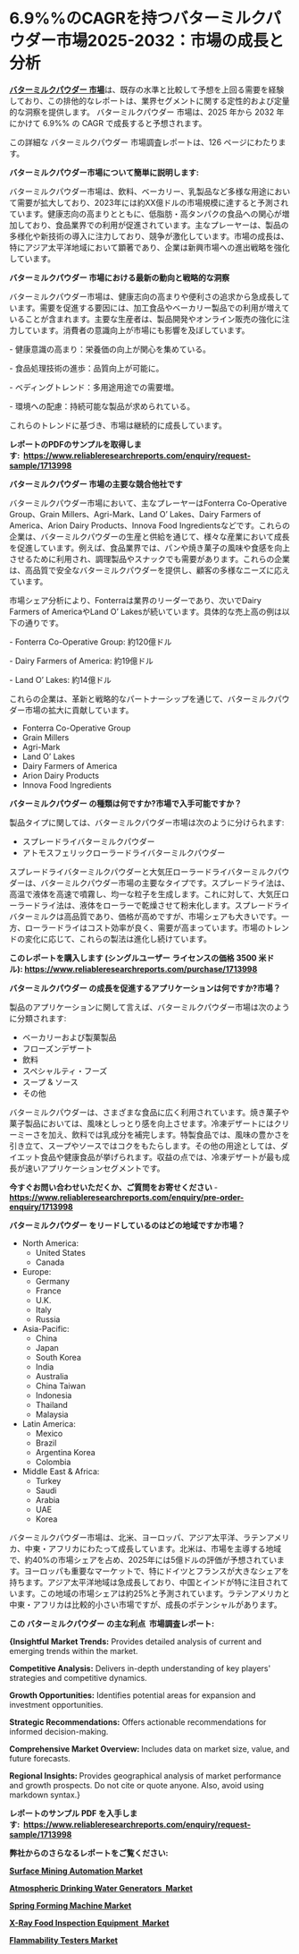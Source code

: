 <p><h1>6.9%%のCAGRを持つバターミルクパウダー市場2025-2032：市場の成長と分析</h1></p><p data-sourcepos="1:1-1:157"><strong><a href="https://www.reliableresearchreports.com/buttermilk-powder-r1713998?utm_campaign=107&utm_medium=36&utm_source=Github&utm_content=ia&utm_term=30032025&utm_id=buttermilk-powder">バターミルクパウダー 市場</a></strong>は、既存の水準と比較して予想を上回る需要を経験しており、この排他的なレポートは、業界セグメントに関する定性的および定量的な洞察を提供します。 バターミルクパウダー 市場は、2025 年から 2032 年にかけて 6.9%% の CAGR で成長すると予想されます。</p>
<p data-sourcepos="3:1-3:50">この詳細な バターミルクパウダー 市場調査レポートは、126 ページにわたります。</p>
<p><strong>バターミルクパウダー市場について簡単に説明します:</strong></p>
<p><p>バターミルクパウダー市場は、飲料、ベーカリー、乳製品など多様な用途において需要が拡大しており、2023年には約XX億ドルの市場規模に達すると予測されています。健康志向の高まりとともに、低脂肪・高タンパクの食品への関心が増加しており、食品業界での利用が促進されています。主なプレーヤーは、製品の多様化や新技術の導入に注力しており、競争が激化しています。市場の成長は、特にアジア太平洋地域において顕著であり、企業は新興市場への進出戦略を強化しています。</p></p>
<p><strong>バターミルクパウダー 市場における最新の動向と戦略的な洞察</strong></p>
<p><p>バターミルクパウダー市場は、健康志向の高まりや便利さの追求から急成長しています。需要を促進する要因には、加工食品やベーカリー製品での利用が増えていることが含まれます。主要な生産者は、製品開発やオンライン販売の強化に注力しています。消費者の意識向上が市場にも影響を及ぼしています。</p><p>- 健康意識の高まり：栄養価の向上が関心を集めている。</p><p>- 食品処理技術の進歩：品質向上が可能に。</p><p>- ベディングトレンド：多用途用途での需要増。</p><p>- 環境への配慮：持続可能な製品が求められている。</p><p>これらのトレンドに基づき、市場は継続的に成長しています。</p></p>
<p><strong>レポートのPDFのサンプルを取得します</strong><strong>:&nbsp;&nbsp;<a href="https://www.reliableresearchreports.com/enquiry/request-sample/1713998?utm_campaign=107&utm_medium=36&utm_source=Github&utm_content=ia&utm_term=30032025&utm_id=buttermilk-powder">https://www.reliableresearchreports.com/enquiry/request-sample/1713998</a></strong></p>
<p><strong>バターミルクパウダー 市場の主要な競合他社です</strong></p>
<p><p>バターミルクパウダー市場において、主なプレーヤーはFonterra Co-Operative Group、Grain Millers、Agri-Mark、Land O’ Lakes、Dairy Farmers of America、Arion Dairy Products、Innova Food Ingredientsなどです。これらの企業は、バターミルクパウダーの生産と供給を通じて、様々な産業において成長を促進しています。例えば、食品業界では、パンや焼き菓子の風味や食感を向上させるために利用され、調理製品やスナックでも需要があります。これらの企業は、高品質で安全なバターミルクパウダーを提供し、顧客の多様なニーズに応えています。</p><p>市場シェア分析により、Fonterraは業界のリーダーであり、次いでDairy Farmers of AmericaやLand O’ Lakesが続いています。具体的な売上高の例は以下の通りです。</p><p>- Fonterra Co-Operative Group: 約120億ドル</p><p>- Dairy Farmers of America: 約19億ドル</p><p>- Land O’ Lakes: 約14億ドル</p><p>これらの企業は、革新と戦略的なパートナーシップを通じて、バターミルクパウダー市場の拡大に貢献しています。</p></p>
<p><ul><li>Fonterra Co-Operative Group</li><li>Grain Millers</li><li>Agri-Mark</li><li>Land O’ Lakes</li><li>Dairy Farmers of America</li><li>Arion Dairy Products</li><li>Innova Food Ingredients</li></ul></p>
<p><strong>バターミルクパウダー の種類は何ですか?市場で入手可能ですか？</strong></p>
<p>製品タイプに関しては、バターミルクパウダー市場は次のように分けられます:</p>
<p><ul><li>スプレードライバターミルクパウダー</li><li>アトモスフェリックローラードライバターミルクパウダー</li></ul></p>
<p><p>スプレードライバターミルクパウダーと大気圧ローラードライバターミルクパウダーは、バターミルクパウダー市場の主要なタイプです。スプレードライ法は、高温で液体を高速で噴霧し、均一な粒子を生成します。これに対して、大気圧ローラードライ法は、液体をローラーで乾燥させて粉末化します。スプレードライバターミルクは高品質であり、価格が高めですが、市場シェアも大きいです。一方、ローラードライはコスト効率が良く、需要が高まっています。市場のトレンドの変化に応じて、これらの製法は進化し続けています。</p></p>
<p><strong>このレポートを購入します (シングルユーザー ライセンスの価格 3500 米ドル):&nbsp;<a href="https://www.reliableresearchreports.com/purchase/1713998?utm_campaign=107&utm_medium=36&utm_source=Github&utm_content=ia&utm_term=30032025&utm_id=buttermilk-powder">https://www.reliableresearchreports.com/purchase/1713998</a></strong></p>
<p><strong>バターミルクパウダー の成長を促進するアプリケーションは何ですか?市場？</strong></p>
<p>製品のアプリケーションに関して言えば、バターミルクパウダー市場は次のように分類されます:</p>
<p><ul><li>ベーカリーおよび製菓製品</li><li>フローズンデザート</li><li>飲料</li><li>スペシャルティ・フーズ</li><li>スープ & ソース</li><li>その他</li></ul></p>
<p><p>バターミルクパウダーは、さまざまな食品に広く利用されています。焼き菓子や菓子製品においては、風味としっとり感を向上させます。冷凍デザートにはクリーミーさを加え、飲料では乳成分を補完します。特製食品では、風味の豊かさを引き立て、スープやソースではコクをもたらします。その他の用途としては、ダイエット食品や健康食品が挙げられます。収益の点では、冷凍デザートが最も成長が速いアプリケーションセグメントです。</p></p>
<p><strong>今すぐお問い合わせいただくか、ご質問をお寄せください</strong><strong>&nbsp;</strong>-<strong><a href="https://www.reliableresearchreports.com/enquiry/pre-order-enquiry/1713998?utm_campaign=107&utm_medium=36&utm_source=Github&utm_content=ia&utm_term=30032025&utm_id=buttermilk-powder">https://www.reliableresearchreports.com/enquiry/pre-order-enquiry/1713998</a></strong></p>
<p><strong>バターミルクパウダー をリードしているのはどの地域ですか市場？</strong></p>
<p><ul>
    <li>
        North America:
        <ul>
            <li>United States</li>
            <li>Canada</li>
        </ul>
    </li>
    <li>
        Europe:
        <ul>
            <li>Germany</li>
            <li>France</li>
            <li>U.K.</li>
            <li>Italy</li>
            <li>Russia</li>
        </ul>
    </li>
    <li>
        Asia-Pacific:
        <ul>
            <li>China</li>
            <li>Japan</li>
            <li>South Korea</li>
            <li>India</li>
            <li>Australia</li>
            <li>China Taiwan</li>
            <li>Indonesia</li>
            <li>Thailand</li>
            <li>Malaysia</li>
        </ul>
    </li>
    <li>
        Latin America:
        <ul>
            <li>Mexico</li>
            <li>Brazil</li>
            <li>Argentina Korea</li>
            <li>Colombia</li>
        </ul>
    </li>
    <li>
        Middle East & Africa:
        <ul>
            <li>Turkey</li>
            <li>Saudi</li>
            <li>Arabia</li>
            <li>UAE</li>
            <li>Korea</li>
        </ul>
    </li>
    </ul></p>
<p><p>バターミルクパウダー市場は、北米、ヨーロッパ、アジア太平洋、ラテンアメリカ、中東・アフリカにわたって成長しています。北米は、市場を主導する地域で、約40%の市場シェアを占め、2025年には5億ドルの評価が予想されています。ヨーロッパも重要なマーケットで、特にドイツとフランスが大きなシェアを持ちます。アジア太平洋地域は急成長しており、中国とインドが特に注目されています。この地域の市場シェアは約25%と予測されています。ラテンアメリカと中東・アフリカは比較的小さい市場ですが、成長のポテンシャルがあります。</p></p>
<p><strong>この バターミルクパウダー の主な利点&nbsp; 市場調査レポート:</strong></p>
<p><strong>{Insightful Market Trends:</strong> Provides detailed analysis of current and emerging trends within the market.</p>
<p><strong>Competitive Analysis:</strong> Delivers in-depth understanding of key players' strategies and competitive dynamics.</p>
<p><strong>Growth Opportunities:</strong> Identifies potential areas for expansion and investment opportunities.</p>
<p><strong>Strategic Recommendations:</strong> Offers actionable recommendations for informed decision-making.</p>
<p><strong>Comprehensive Market Overview: </strong>Includes data on market size, value, and future forecasts.</p>
<p><strong>Regional Insights: </strong>Provides geographical analysis of market performance and growth prospects. Do not cite or quote anyone. Also, avoid using markdown syntax.}</p>
<p><strong>レポートのサンプル PDF を入手します:&nbsp;</strong><strong>&nbsp;<a href="https://www.reliableresearchreports.com/enquiry/request-sample/1713998?utm_campaign=107&utm_medium=36&utm_source=Github&utm_content=ia&utm_term=30032025&utm_id=buttermilk-powder">https://www.reliableresearchreports.com/enquiry/request-sample/1713998</a></strong></p>
<p></p>
<p></p>
<p></p>
<p></p>
<p><strong>弊社からのさらなるレポートをご覧ください:</strong></p>
<p><strong><p><a href="https://github.com/jugutstam/Market-Research-Report-List-1/blob/main/surface-mining-automation-market.md?utm_campaign=107&utm_medium=36&utm_source=Github&utm_content=ia&utm_term=30032025&utm_id=buttermilk-powder">Surface Mining Automation Market</a></p><p><a href="https://github.com/pilukypalis/Market-Research-Report-List-1/blob/main/atmospheric-drinking-water-generators-market.md?utm_campaign=107&utm_medium=36&utm_source=Github&utm_content=ia&utm_term=30032025&utm_id=buttermilk-powder">Atmospheric Drinking Water Generators  Market</a></p><p><a href="https://github.com/zakkistuey/Market-Research-Report-List-1/blob/main/spring-forming-machine-market.md?utm_campaign=107&utm_medium=36&utm_source=Github&utm_content=ia&utm_term=30032025&utm_id=buttermilk-powder">Spring Forming Machine Market</a></p><p><a href="https://github.com/moratronak3q/Market-Research-Report-List-1/blob/main/x-ray-food-inspection-equipment-market.md?utm_campaign=107&utm_medium=36&utm_source=Github&utm_content=ia&utm_term=30032025&utm_id=buttermilk-powder">X-Ray Food Inspection Equipment  Market</a></p><p><a href="https://github.com/reahmmunises/Market-Research-Report-List-1/blob/main/flammability-testers-market.md?utm_campaign=107&utm_medium=36&utm_source=Github&utm_content=ia&utm_term=30032025&utm_id=buttermilk-powder">Flammability Testers Market</a></p></strong></p>